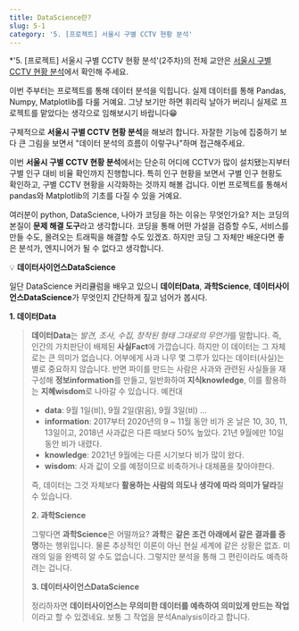 ```yaml
---
title: DataScience란?
slug: 5-1
category: '5. [프로젝트] 서울시 구별 CCTV 현황 분석'
---
```


*'5. [프로젝트] 서울시 구별 CCTV 현황 분석'(2주차)의 전체 교안은 [서울시 구별 CCTV 현황 분석](https://github.com/Team-COSADAMA/Data-Science-Intro/blob/main/week2/week2.ipynb)에서 확인해 주세요.

이번 주부터는 프로젝트를 통해 데이터 분석을 익힙니다. 실제 데이터를 통해 Pandas, Numpy, Matplotlib를 다룰 거예요. 그냥 보기만 하면 휘리릭 날아가 버리니 실제로 프로젝트를 맡았다는 생각으로 임해보시기 바랍니다😁 

구체적으로 **서울시 구별 CCTV 현황 분석**을 해보려 합니다. 자잘한 기능에 집중하기 보다 큰 그림을 보면서 "데이터 분석의 흐름이 이렇구나"하며 접근해주세요. 

이번 **서울시 구별 CCTV 현황 분석**에서는 단순히 어디에 CCTV가 많이 설치됐는지부터 구별 인구 대비 비율 확인까지 진행합니다. 특히 인구 현황을 보면서 구별 인구 현황도 확인하고, 구별 CCTV 현황을 시각화하는 것까지 해볼 겁니다. 이번 프로젝트를 통해서 pandas와 Matplotlib의 기초를 다질 수 있을 거예요.

여러분이 python, DataScience, 나아가 코딩을 하는 이유는 무엇인가요? 저는 코딩의 본질이 **문제 해결 도구**라고 생각합니다. 코딩을 통해 어떤 가설을 검증할 수도, 서비스를 만들 수도, 몰려오는 트래픽을 해결할 수도 있겠죠. 하지만 코딩 그 자체만 배운다면 좋은 분석가, 엔지니어가 될 수 없다고 생각합니다. 

💡 **데이터사이언스DataScience**

 일단 DataScience 커리큘럼을 배우고 있으니 **데이터Data**, **과학Science**, **데이터사이언스DataScience**가 무엇인지 간단하게 짚고 넘어가 봅시다. 

**1. 데이터Data**
>
> **데이터Data**는 *발견, 조사, 수집, 창작된 형태 그대로의 무언가*를 말합니다. 즉, 인간의 가치판단이 배제된 **사실Fact**에 가깝습니다. 하지만 이 데이터는 그 자체로는 큰 의미가 없습니다. 어부에게 사과 나무 몇 그루가 있다는 데이터(사실)는 별로 중요하지 않습니다. 반면 파이를 만드는 사람은 사과와 관련된 사실들을 재구성해 **정보information**를 만들고, 일반화하여 **지식knowledge**, 이를 활용하는 **지혜wisdom**로 나아갈 수 있습니다. 예컨대
> 
> - **data**: 9월 1일(비), 9월 2일(맑음), 9월 3일(비) ...
> - **information**: 2017부터 2020년의 9 ~ 11월 동안 비가 온 날은 10, 30, 11, 13일이고, 2018년 사과값은 다른 때보다 50% 높았다. 21년 9월에만 10일 동안 비가 내렸다.
> - **knowledge**: 2021년 9월에는 다른 시기보다 비가 많이 왔다.
> - **wisdom**: 사과 값이 오를 예정이므로 비축하거나 대체품을 찾아야한다.
> 
> 즉, 데이터는 그것 자체보다 **활용하는 사람의 의도나 생각에 따라 의미가 달라**질 수 있습니다.
>
> **2. 과학Science**
>
> 그렇다면 **과학Science**은 어떨까요? **과학**은 **같은 조건 아래에서 같은 결과를 증명**하는 행위입니다. 물론 추상적인 이론이 아닌 현실 세계에 같은 상황은 없죠. 미래의 일을 완벽히 알 수도 없습니다. 그렇지만 분석을 통해 그 편린이라도 예측하려는 겁니다. 
> 
>
> **3. 데이터사이언스DataScience**
>
> 정리하자면 **데이터사이언스는 무의미한 데이터를 예측하여 의미있게 만드는 작업**이라고 할 수 있겠네요. 보통 그 작업을 분석Analysis이라고 합니다.



